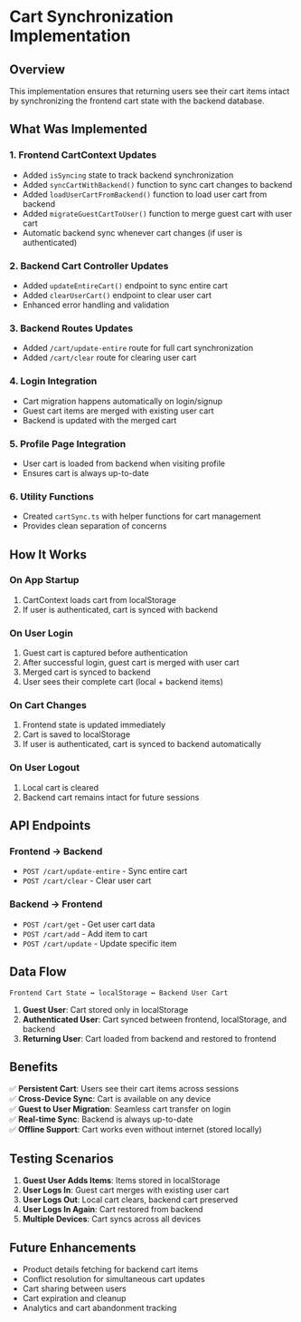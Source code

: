 # Cart Synchronization Implementation

## Overview
This implementation ensures that returning users see their cart items intact by synchronizing the frontend cart state with the backend database.

## What Was Implemented

### 1. Frontend CartContext Updates
- Added `isSyncing` state to track backend synchronization
- Added `syncCartWithBackend()` function to sync cart changes to backend
- Added `loadUserCartFromBackend()` function to load user cart from backend
- Added `migrateGuestCartToUser()` function to merge guest cart with user cart
- Automatic backend sync whenever cart changes (if user is authenticated)

### 2. Backend Cart Controller Updates
- Added `updateEntireCart()` endpoint to sync entire cart
- Added `clearUserCart()` endpoint to clear user cart
- Enhanced error handling and validation

### 3. Backend Routes Updates
- Added `/cart/update-entire` route for full cart synchronization
- Added `/cart/clear` route for clearing user cart

### 4. Login Integration
- Cart migration happens automatically on login/signup
- Guest cart items are merged with existing user cart
- Backend is updated with the merged cart

### 5. Profile Page Integration
- User cart is loaded from backend when visiting profile
- Ensures cart is always up-to-date

### 6. Utility Functions
- Created `cartSync.ts` with helper functions for cart management
- Provides clean separation of concerns

## How It Works

### On App Startup
1. CartContext loads cart from localStorage
2. If user is authenticated, cart is synced with backend

### On User Login
1. Guest cart is captured before authentication
2. After successful login, guest cart is merged with user cart
3. Merged cart is synced to backend
4. User sees their complete cart (local + backend items)

### On Cart Changes
1. Frontend state is updated immediately
2. Cart is saved to localStorage
3. If user is authenticated, cart is synced to backend automatically

### On User Logout
1. Local cart is cleared
2. Backend cart remains intact for future sessions

## API Endpoints

### Frontend → Backend
- `POST /cart/update-entire` - Sync entire cart
- `POST /cart/clear` - Clear user cart

### Backend → Frontend
- `POST /cart/get` - Get user cart data
- `POST /cart/add` - Add item to cart
- `POST /cart/update` - Update specific item

## Data Flow

```
Frontend Cart State ↔ localStorage ↔ Backend User Cart
```

1. **Guest User**: Cart stored only in localStorage
2. **Authenticated User**: Cart synced between frontend, localStorage, and backend
3. **Returning User**: Cart loaded from backend and restored to frontend

## Benefits

✅ **Persistent Cart**: Users see their cart items across sessions  
✅ **Cross-Device Sync**: Cart is available on any device  
✅ **Guest to User Migration**: Seamless cart transfer on login  
✅ **Real-time Sync**: Backend is always up-to-date  
✅ **Offline Support**: Cart works even without internet (stored locally)  

## Testing Scenarios

1. **Guest User Adds Items**: Items stored in localStorage
2. **User Logs In**: Guest cart merges with existing user cart
3. **User Logs Out**: Local cart clears, backend cart preserved
4. **User Logs In Again**: Cart restored from backend
5. **Multiple Devices**: Cart syncs across all devices

## Future Enhancements

- Product details fetching for backend cart items
- Conflict resolution for simultaneous cart updates
- Cart sharing between users
- Cart expiration and cleanup
- Analytics and cart abandonment tracking
